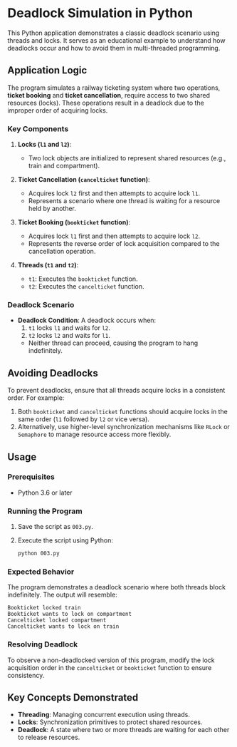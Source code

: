 
# Deadlock Simulation in Python

This Python application demonstrates a classic deadlock scenario using threads and locks. It serves as an educational example to understand how deadlocks occur and how to avoid them in multi-threaded programming.

## Application Logic

The program simulates a railway ticketing system where two operations, **ticket booking** and **ticket cancellation**, require access to two shared resources (locks). These operations result in a deadlock due to the improper order of acquiring locks.

### Key Components

1. **Locks (`l1` and `l2`)**:
   - Two lock objects are initialized to represent shared resources (e.g., train and compartment).

2. **Ticket Cancellation (`cancelticket` function)**:
   - Acquires lock `l2` first and then attempts to acquire lock `l1`.
   - Represents a scenario where one thread is waiting for a resource held by another.

3. **Ticket Booking (`bookticket` function)**:
   - Acquires lock `l1` first and then attempts to acquire lock `l2`.
   - Represents the reverse order of lock acquisition compared to the cancellation operation.

4. **Threads (`t1` and `t2`)**:
   - `t1`: Executes the `bookticket` function.
   - `t2`: Executes the `cancelticket` function.

### Deadlock Scenario

- **Deadlock Condition**: A deadlock occurs when:
  1. `t1` locks `l1` and waits for `l2`.
  2. `t2` locks `l2` and waits for `l1`.
  - Neither thread can proceed, causing the program to hang indefinitely.

## Avoiding Deadlocks

To prevent deadlocks, ensure that all threads acquire locks in a consistent order. For example:

1. Both `bookticket` and `cancelticket` functions should acquire locks in the same order (`l1` followed by `l2` or vice versa).
2. Alternatively, use higher-level synchronization mechanisms like `RLock` or `Semaphore` to manage resource access more flexibly.

## Usage

### Prerequisites

- Python 3.6 or later

### Running the Program

1. Save the script as `003.py`.
2. Execute the script using Python:

   ```bash
   python 003.py
   ```

### Expected Behavior

The program demonstrates a deadlock scenario where both threads block indefinitely. The output will resemble:

```plaintext
Bookticket locked train
Bookticket wants to lock on compartment
Cancelticket locked compartment
Cancelticket wants to lock on train
```

### Resolving Deadlock

To observe a non-deadlocked version of this program, modify the lock acquisition order in the `cancelticket` or `bookticket` function to ensure consistency.

## Key Concepts Demonstrated

- **Threading**: Managing concurrent execution using threads.
- **Locks**: Synchronization primitives to protect shared resources.
- **Deadlock**: A state where two or more threads are waiting for each other to release resources.


